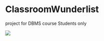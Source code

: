 # ClassroomWunderlist
project for DBMS course Students only

<img src="https://raw.githubusercontent.com/madHEYsia/ClassroomWunderlist/master/screenshot.JPG" >
